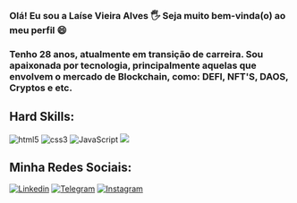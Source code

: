### Olá! Eu sou a Laíse Vieira Alves 🖐 Seja muito bem-vinda(o) ao meu perfil 😄 
 
### Tenho 28 anos, atualmente em transição de carreira. Sou apaixonada por tecnologia, principalmente aquelas que envolvem o mercado de Blockchain, como: DEFI, NFT'S, DAOS, Cryptos e etc. 

## Hard Skills:

<div style= "display: inline"> 
    <img alt="html5" src= "https://img.shields.io/badge/HTML5-E34F26?style=for-the-badge&logo=html5&logoColor=white"/>
</div>
<div style= "display: inline"> 
    <img alt="css3" src= "https://img.shields.io/badge/CSS3-1572B6?style=for-the-badge&logo=css3&logoColor=white"/>
</div>
<div style= "display: inline"> 
    <img alt="JavaScript" src= "https://img.shields.io/badge/JavaScript-323330?style=for-the-badge&logo=javascript&logoColor=F7DF1E"/>
</div>


<picture>
<source 
  srcset="https://github-readme-stats.vercel.app/api?username=laisevdev&show_icons=true&theme=aura"
  media="(prefers-color-scheme: dark)"
/>
<source
  srcset="https://github-readme-stats.vercel.app/api?username=anuraghazra&show_icons=true"
  media="(prefers-color-scheme: light), (prefers-color-scheme: no-preference)"
/>
<img src="https://github-readme-stats.vercel.app/api?username=anuraghazra&show_icons=true" />
</picture>

## Minha Redes Sociais:

[![Linkedin](https://img.shields.io/badge/LinkedIn-0077B5?style=for-the-badge&logo=linkedin&logoColor=white)](https://www.linkedin.com/in/laisevdev/)
[![Telegram](https://img.shields.io/badge/Telegram-2CA5E0?style=for-the-badge&logo=telegram&logoColor=white)](https://t.me/laisev)
[![Instagram](https://img.shields.io/badge/Instagram-E4405F?style=for-the-badge&logo=instagram&logoColor=white)](https://www.instagram.com/criptonoobr/)
